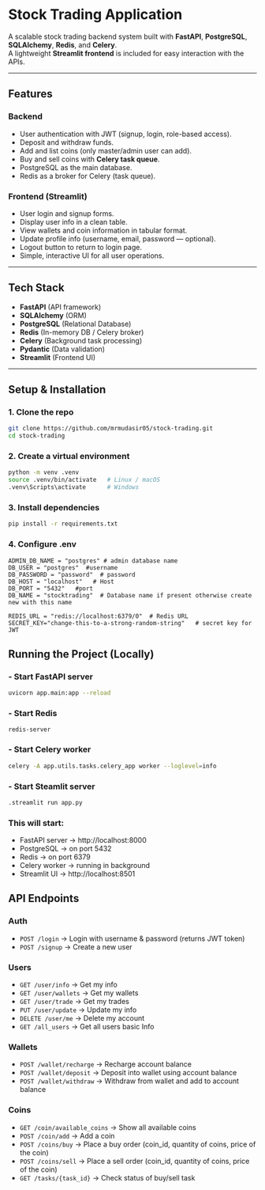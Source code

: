 #  Stock Trading Application

A scalable stock trading backend system built with **FastAPI**, **PostgreSQL**, **SQLAlchemy**, **Redis**, and **Celery**.  
A lightweight **Streamlit frontend** is included for easy interaction with the APIs.

---

##  Features
### Backend
-  User authentication with JWT (signup, login, role-based access).
-  Deposit and withdraw funds.
-  Add and list coins (only master/admin user can add).
-  Buy and sell coins with **Celery task queue**.
-  PostgreSQL as the main database.
-  Redis as a broker for Celery (task queue).

### Frontend (Streamlit)
- User login and signup forms.
- Display user info in a clean table.
- View wallets and coin information in tabular format.
- Update profile info (username, email, password — optional).
- Logout button to return to login page.
- Simple, interactive UI for all user operations.

---

## Tech Stack
- **FastAPI** (API framework)
- **SQLAlchemy** (ORM)
- **PostgreSQL** (Relational Database)
- **Redis** (In-memory DB / Celery broker)
- **Celery** (Background task processing)
- **Pydantic** (Data validation)
- **Streamlit** (Frontend UI)

---

## Setup & Installation

### 1️. Clone the repo
```bash
git clone https://github.com/mrmudasir05/stock-trading.git
cd stock-trading

```
### 2.  Create a virtual environment
```bash
python -m venv .venv
source .venv/bin/activate   # Linux / macOS
.venv\Scripts\activate      # Windows

```

### 3. Install dependencies
```bash
pip install -r requirements.txt
```
### 4. Configure .env
```aiignore
ADMIN_DB_NAME = "postgres" # admin database name
DB_USER = "postgres"  #username
DB_PASSWORD = "password"  # password
DB_HOST = "localhost"   # Host
DB_PORT = "5432"   #port
DB_NAME = "stocktrading"  # Database name if present otherwise create new with this name

REDIS_URL = "redis://localhost:6379/0"  # Redis URL
SECRET_KEY="change-this-to-a-strong-random-string"   # secret key for JWT

```

## Running the Project (Locally)
### - Start FastAPI server
```bash
uvicorn app.main:app --reload
```
### - Start Redis
```redis
redis-server
```

### - Start Celery worker
```bash
celery -A app.utils.tasks.celery_app worker --loglevel=info
```

### - Start Steamlit server
```bash
.streamlit run app.py
```

### This will start:

- FastAPI server → http://localhost:8000
- PostgreSQL → on port 5432
- Redis → on port 6379
- Celery worker → running in background
- Streamlit UI → http://localhost:8501
## API Endpoints

###  Auth
- `POST /login` → Login with username & password (returns JWT token)
- `POST /signup` → Create a new user  
### Users

 
- `GET /user/info` → Get my info  
- `GET /user/wallets` → Get my wallets  
- `GET /user/trade` → Get my trades
- `PUT /user/update` → Update my info  
- `DELETE /user/me` → Delete my account  
- `GET /all_users` → Get all users basic Info 

### Wallets
- `POST /wallet/recharge` → Recharge account balance  
- `POST /wallet/deposit` → Deposit into wallet using account balance 
- `POST /wallet/withdraw` → Withdraw from wallet and add to account balance

### Coins
- `GET /coin/available_coins` → Show all available coins  
- `POST /coin/add` → Add a coin 
- `POST /coins/buy` → Place a buy order (coin_id, quantity of coins, price of the coin)  
- `POST /coins/sell` → Place a sell order (coin_id, quantity of coins, price of the coin)   
- `GET /tasks/{task_id}` → Check status of buy/sell task  

